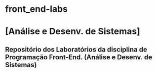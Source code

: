 # front_end-labs
<h1>[Análise e Desenv. de Sistemas]</h1>

<h2>Repositório dos Laboratórios da disciplina de 
Programação Front-End. (Análise e Desenv. de Sistemas)</h2>
